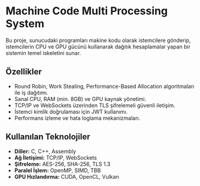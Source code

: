 # Machine Code Multi Processing System

Bu proje, sunucudaki programları makine kodu olarak istemcilere gönderip, istemcilerin CPU ve GPU gücünü kullanarak dağıtık hesaplamalar yapan bir sistemin temel iskeletini sunar.

## Özellikler
- Round Robin, Work Stealing, Performance-Based Allocation algoritmaları ile iş dağıtımı.
- Sanal CPU, RAM (min. 8GB) ve GPU kaynak yönetimi.
- TCP/IP ve WebSockets üzerinden TLS şifrelemeli güvenli iletişim.
- İstemci kimlik doğrulaması için JWT kullanımı.
- Performans izleme ve hata loglama mekanizmaları.

## Kullanılan Teknolojiler
- **Diller:** C, C++, Assembly
- **Ağ İletişimi:** TCP/IP, WebSockets
- **Şifreleme:** AES-256, SHA-256, TLS 1.3
- **Paralel İşlem:** OpenMP, SIMD, TBB
- **GPU Hızlandırma:** CUDA, OpenCL, Vulkan
